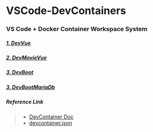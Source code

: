 # VSCode-DevContainers

### VS Code + Docker Container Workspace System

##### [1. DevVue](./DevVue)
##### [2. DevMovieVue](./DevMovieVue)
##### [3. DevBoot](./DevBoot)
##### [3. DevBootMariaDb](./DevBootMariaDB)

##### Reference Link

> - [DevContainer Doc](https://code.visualstudio.com/docs/devcontainers/containers)
> - [devcontainer.json](https://containers.dev/implementors/json_reference/)

